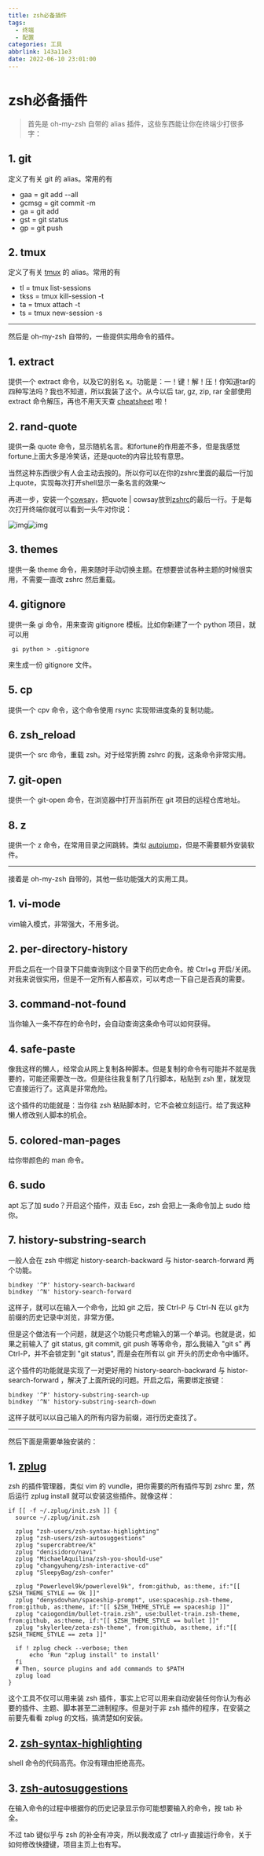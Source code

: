 ```yaml
---
title: zsh必备插件
tags:
  - 终端
  - 配置
categories: 工具
abbrlink: 143a11e3
date: 2022-06-10 23:01:00
---
```


# zsh必备插件
> 首先是 oh-my-zsh 自带的 alias 插件，这些东西能让你在终端少打很多字：

## 1. git

定义了有关 git 的 alias。常用的有 

- gaa = git add --all 
- gcmsg = git commit -m 
- ga = git add 
- gst = git status 
- gp = git push

## 2. tmux

定义了有关 [tmux](https://www.zhihu.com/search?q=tmux&search_source=Entity&hybrid_search_source=Entity&hybrid_search_extra={"sourceType"%3A"answer"%2C"sourceId"%3A617215298}) 的 alias。常用的有

- tl = tmux list-sessions
- tkss = tmux kill-session -t
- ta = tmux attach -t
- ts = tmux new-session -s

------

然后是 oh-my-zsh 自带的，一些提供实用命令的插件。

## 1. extract

提供一个 extract 命令，以及它的别名 x。功能是：一！键！解！压！你知道tar的四种写法吗？我也不知道，所以我装了这个。从今以后 tar, gz, zip, rar 全部使用 extract 命令解压，再也不用天天查 [cheatsheet](https://www.zhihu.com/search?q=cheatsheet&search_source=Entity&hybrid_search_source=Entity&hybrid_search_extra={"sourceType"%3A"answer"%2C"sourceId"%3A617215298}) 啦！

## 2. rand-quote

提供一条 quote 命令，显示随机名言。和fortune的作用差不多，但是我感觉fortune上面大多是冷笑话，还是quote的内容比较有意思。

当然这种东西很少有人会主动去按的。所以你可以在你的zshrc里面的最后一行加上quote，实现每次打开shell显示一条名言的效果～

再进一步，安装一个[cowsay](https://www.zhihu.com/search?q=cowsay&search_source=Entity&hybrid_search_source=Entity&hybrid_search_extra={"sourceType"%3A"answer"%2C"sourceId"%3A617215298})，把quote | cowsay放到[zshrc](https://www.zhihu.com/search?q=zshrc&search_source=Entity&hybrid_search_source=Entity&hybrid_search_extra={"sourceType"%3A"answer"%2C"sourceId"%3A617215298})的最后一行。于是每次打开终端你就可以看到一头牛对你说：

![img](https://pic1.zhimg.com/50/v2-adfbc44c98d3a6b1137efa8a7abfda6c_720w.jpg?source=1940ef5c)![img](https://pic1.zhimg.com/80/v2-adfbc44c98d3a6b1137efa8a7abfda6c_1440w.jpg?source=1940ef5c)

## 3. themes

提供一条 theme 命令，用来随时手动切换主题。在想要尝试各种主题的时候很实用，不需要一直改 zshrc 然后重载。

## 4. gitignore

提供一条 gi 命令，用来查询 gitignore 模板。比如你新建了一个 python 项目，就可以用

```text
 gi python > .gitignore 
```

来生成一份 gitignore 文件。

## 5. cp

提供一个 cpv 命令，这个命令使用 rsync 实现带进度条的复制功能。

## 6. zsh_reload

提供一个 src 命令，重载 zsh。对于经常折腾 zshrc 的我，这条命令非常实用。

## 7. git-open

提供一个 git-open 命令，在浏览器中打开当前所在 git 项目的远程仓库地址。

## 8. z

提供一个 z 命令，在常用目录之间跳转。类似 [autojump](https://www.zhihu.com/search?q=autojump&search_source=Entity&hybrid_search_source=Entity&hybrid_search_extra={"sourceType"%3A"answer"%2C"sourceId"%3A617215298})，但是不需要额外安装软件。

------

接着是 oh-my-zsh 自带的，其他一些功能强大的实用工具。

## 1. vi-mode

vim输入模式，非常强大，不用多说。

## 2. per-directory-history

开启之后在一个目录下只能查询到这个目录下的历史命令。按 Ctrl+g 开启/关闭。对我来说很实用，但是不一定所有人都喜欢，可以考虑一下自己是否真的需要。

## 3. command-not-found

当你输入一条不存在的命令时，会自动查询这条命令可以如何获得。

## 4. safe-paste

像我这样的懒人，经常会从网上复制各种脚本。但是复制的命令有可能并不就是我要的，可能还需要改一改。但是往往我复制了几行脚本，粘贴到 zsh 里，就发现它直接运行了。这真是非常危险。

这个插件的功能就是：当你往 zsh 粘贴脚本时，它不会被立刻运行。给了我这种懒人修改别人脚本的机会。

## 5. colored-man-pages

给你带颜色的 man 命令。

## 6. sudo

apt 忘了加 sudo？开启这个插件，双击 Esc，zsh 会把上一条命令加上 sudo 给你。

## 7. history-substring-search

一般人会在 zsh 中绑定 history-search-backward 与 histor-search-forward 两个功能。

```text
bindkey '^P' history-search-backward
bindkey '^N' history-search-forward
```

这样子，就可以在输入一个命令，比如 git 之后，按 Ctrl-P 与 Ctrl-N 在以 git为前缀的历史记录中浏览，非常方便。

但是这个做法有一个问题，就是这个功能只考虑输入的第一个单词。也就是说，如果之前输入了 git status, git commit, git push 等等命令，那么我输入 "git s" 再 Ctrl-P，并不会锁定到 "git status", 而是会在所有以 git 开头的历史命令中循环。

这个插件的功能就是实现了一对更好用的 history-search-backward 与 histor-search-forward ，解决了上面所说的问题。开启之后，需要绑定按键：

```text
bindkey '^P' history-substring-search-up
bindkey '^N' history-substring-search-down
```

这样子就可以以自己输入的所有内容为前缀，进行历史查找了。

------

然后下面是需要单独安装的：

## 1. [zplug](https://link.zhihu.com/?target=https%3A//github.com/zplug/zplug)

zsh 的插件管理器，类似 vim 的 vundle，把你需要的所有插件写到 zshrc 里，然后运行 zplug install 就可以安装这些插件。就像这样：

```text
if [[ -f ~/.zplug/init.zsh ]] {
  source ~/.zplug/init.zsh

  zplug "zsh-users/zsh-syntax-highlighting"
  zplug "zsh-users/zsh-autosuggestions"
  zplug "supercrabtree/k"
  zplug "denisidoro/navi"
  zplug "MichaelAquilina/zsh-you-should-use"
  zplug "changyuheng/zsh-interactive-cd"
  zplug "SleepyBag/zsh-confer"

  zplug "Powerlevel9k/powerlevel9k", from:github, as:theme, if:"[[ $ZSH_THEME_STYLE == 9k ]]"
  zplug "denysdovhan/spaceship-prompt", use:spaceship.zsh-theme, from:github, as:theme, if:"[[ $ZSH_THEME_STYLE == spaceship ]]"
  zplug "caiogondim/bullet-train.zsh", use:bullet-train.zsh-theme, from:github, as:theme, if:"[[ $ZSH_THEME_STYLE == bullet ]]"
  zplug "skylerlee/zeta-zsh-theme", from:github, as:theme, if:"[[ $ZSH_THEME_STYLE == zeta ]]"

  if ! zplug check --verbose; then
      echo 'Run "zplug install" to install'
  fi
  # Then, source plugins and add commands to $PATH
  zplug load
}
```

这个工具不仅可以用来装 zsh 插件，事实上它可以用来自动安装任何你认为有必要的插件、主题、脚本甚至二进制程序。但是对于非 zsh 插件的程序，在安装之前要先看看 zplug 的文档，搞清楚如何安装。

## 2. [zsh-syntax-highlighting](https://link.zhihu.com/?target=https%3A//github.com/zsh-users/zsh-syntax-highlighting)

shell 命令的代码高亮。你没有理由拒绝高亮。

## 3. [zsh-autosuggestions](https://link.zhihu.com/?target=https%3A//github.com/zsh-users/zsh-autosuggestions)

在输入命令的过程中根据你的历史记录显示你可能想要输入的命令，按 tab 补全。

不过 tab 键似乎与 zsh 的补全有冲突，所以我改成了 ctrl-y 直接运行命令，关于如何修改快捷键，项目主页上也有写。